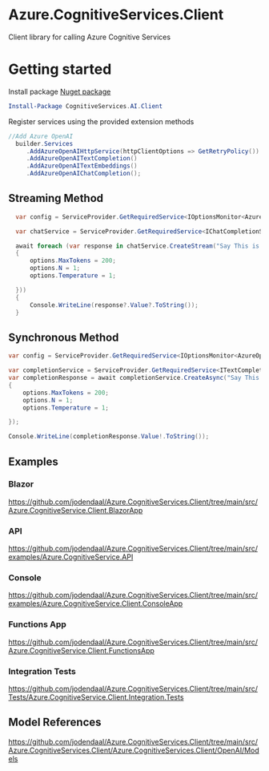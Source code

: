 # Azure.CognitiveServices.Client
Client library for calling Azure Cognitive Services

# Getting started

Install package [Nuget package](https://www.nuget.org/packages/CognitiveServices.AI.Client)

```powershell
Install-Package CognitiveServices.AI.Client
```

Register services using the provided extension methods

```csharp
//Add Azure OpenAI
  builder.Services
     .AddAzureOpenAIHttpService(httpClientOptions => GetRetryPolicy())
     .AddAzureOpenAITextCompletion()
     .AddAzureOpenAITextEmbeddings()
     .AddAzureOpenAIChatCompletion();
```
## Streaming Method
```csharp
  var config = ServiceProvider.GetRequiredService<IOptionsMonitor<AzureOpenAIConfig>>().Get("chat");

  var chatService = ServiceProvider.GetRequiredService<IChatCompletionService>();

  await foreach (var response in chatService.CreateStream("Say This is a test.", config, options =>
  {
      options.MaxTokens = 200;
      options.N = 1;
      options.Temperature = 1;

  }))
  {
      Console.WriteLine(response?.Value?.ToString());
  }
```

## Synchronous Method
```csharp
var config = ServiceProvider.GetRequiredService<IOptionsMonitor<AzureOpenAIConfig>>().Get("chat");

var completionService = ServiceProvider.GetRequiredService<ITextCompletionService>();
var completionResponse = await completionService.CreateAsync("Say This is a test.", config, options =>
{
    options.MaxTokens = 200;
    options.N = 1;
    options.Temperature = 1;

});

Console.WriteLine(completionResponse.Value!.ToString());
```

## Examples

### Blazor
https://github.com/jodendaal/Azure.CognitiveServices.Client/tree/main/src/Azure.CognitiveService.Client.BlazorApp

### API
https://github.com/jodendaal/Azure.CognitiveServices.Client/tree/main/src/examples/Azure.CognitiveService.API

### Console
https://github.com/jodendaal/Azure.CognitiveServices.Client/tree/main/src/examples/Azure.CognitiveService.Client.ConsoleApp

### Functions App
https://github.com/jodendaal/Azure.CognitiveServices.Client/tree/main/src/Azure.CognitiveService.Client.FunctionsApp

### Integration Tests
https://github.com/jodendaal/Azure.CognitiveServices.Client/tree/main/src/Tests/Azure.CognitiveService.Client.Integration.Tests

## Model References
https://github.com/jodendaal/Azure.CognitiveServices.Client/tree/main/src/Azure.CognitiveServices.Client/Azure.CognitiveServices.Client/OpenAI/Models

